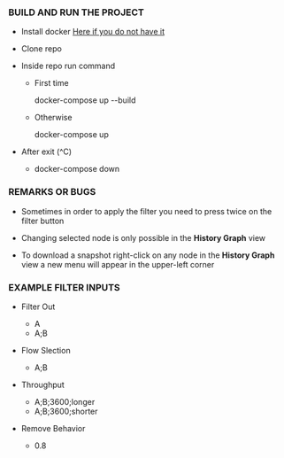 ### BUILD AND RUN THE PROJECT

- Install docker [Here if you do not have it](https://docker.com/products/docker-desktop/)

- Clone repo

- Inside repo run command 
    - First time

        docker-compose up --build

    - Otherwise

        docker-compose up
    
- After exit (^C)
    - docker-compose down 


### REMARKS OR BUGS

- Sometimes in order to apply the filter you need to press twice on the filter button

- Changing selected node is only possible in the **History Graph** view

- To download a snapshot right-click on any node in the **History Graph** view a new menu will appear in the upper-left corner

### EXAMPLE FILTER INPUTS

- Filter Out
    - A
    - A;B

- Flow Slection
    - A;B

- Throughput 
    - A;B;3600;longer
    - A;B;3600;shorter

- Remove Behavior
    - 0.8

